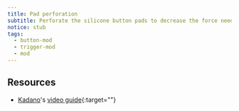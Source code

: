 ```yaml
---
title: Pad perforation
subtitle: Perforate the silicone button pads to decrease the force needed to actuate the buttons.
notice: stub
tags:
  - button-mod
  - trigger-mod
  - mod
---
```


## Resources

- [Kadano](https://dol-003.info/modders/kadano)'s [video guide](https://www.youtube.com/watch?v=tL3zzBMGPaY){:target=""}
